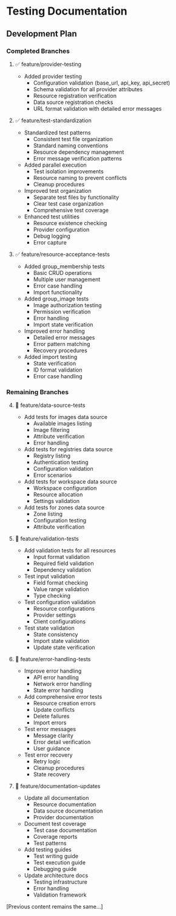 # Testing Documentation

## Development Plan

### Completed Branches
1. ✅ feature/provider-testing
   - Added provider testing
     * Configuration validation (base_url, api_key, api_secret)
     * Schema validation for all provider attributes
     * Resource registration verification
     * Data source registration checks
     * URL format validation with detailed error messages

2. ✅ feature/test-standardization
   - Standardized test patterns
     * Consistent test file organization
     * Standard naming conventions
     * Resource dependency management
     * Error message verification patterns
   - Added parallel execution
     * Test isolation improvements
     * Resource naming to prevent conflicts
     * Cleanup procedures
   - Improved test organization
     * Separate test files by functionality
     * Clear test case organization
     * Comprehensive test coverage
   - Enhanced test utilities
     * Resource existence checking
     * Provider configuration
     * Debug logging
     * Error capture

3. ✅ feature/resource-acceptance-tests
   - Added group_membership tests
     * Basic CRUD operations
     * Multiple user management
     * Error case handling
     * Import functionality
   - Added group_image tests
     * Image authorization testing
     * Permission verification
     * Error handling
     * Import state verification
   - Improved error handling
     * Detailed error messages
     * Error pattern matching
     * Recovery procedures
   - Added import testing
     * State verification
     * ID format validation
     * Error case handling

### Remaining Branches
4. 🔲 feature/data-source-tests
   - Add tests for images data source
     * Available images listing
     * Image filtering
     * Attribute verification
     * Error handling
   - Add tests for registries data source
     * Registry listing
     * Authentication testing
     * Configuration validation
     * Error scenarios
   - Add tests for workspace data source
     * Workspace configuration
     * Resource allocation
     * Settings validation
   - Add tests for zones data source
     * Zone listing
     * Configuration testing
     * Attribute verification

5. 🔲 feature/validation-tests
   - Add validation tests for all resources
     * Input format validation
     * Required field validation
     * Dependency validation
   - Test input validation
     * Field format checking
     * Value range validation
     * Type checking
   - Test configuration validation
     * Resource configurations
     * Provider settings
     * Client configurations
   - Test state validation
     * State consistency
     * Import state validation
     * Update state verification

6. 🔲 feature/error-handling-tests
   - Improve error handling
     * API error handling
     * Network error handling
     * State error handling
   - Add comprehensive error tests
     * Resource creation errors
     * Update conflicts
     * Delete failures
     * Import errors
   - Test error messages
     * Message clarity
     * Error detail verification
     * User guidance
   - Test error recovery
     * Retry logic
     * Cleanup procedures
     * State recovery

7. 🔲 feature/documentation-updates
   - Update all documentation
     * Resource documentation
     * Data source documentation
     * Provider documentation
   - Document test coverage
     * Test case documentation
     * Coverage reports
     * Test patterns
   - Add testing guides
     * Test writing guide
     * Test execution guide
     * Debugging guide
   - Update architecture docs
     * Testing infrastructure
     * Error handling
     * Validation framework

[Previous content remains the same...]

